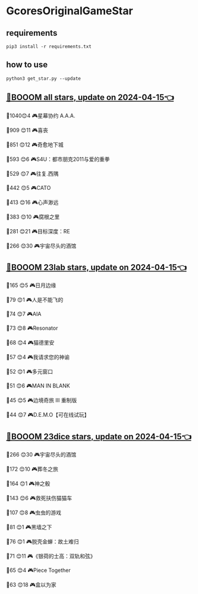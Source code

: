 # GcoresOriginalGameStar

## requirements
```
pip3 install -r requirements.txt
```

## how to use
```
python3 get_star.py --update
```

## [🔗BOOOM all stars, update on 2024-04-15👈](https://raw.githack.com/sichaozhang1112/GcoresOriginalGameStar/main/all.html) 
🌟1040😊4   🎮星幕协约 A.A.A.        

🌟909 😊11  🎮喜丧                 

🌟851 😊12  🎮奇愈地下城              

🌟593 😊6   🎮S4U：都市朋克2011与爱的重拳  

🌟529 😊7   🎮往复.西隅              

🌟442 😊5   🎮CATO               

🌟413 😊16  🎮心声渺远               

🌟383 😊10  🎮腐根之里               

🌟281 😊21  🎮目标深度：RE            

🌟266 😊30  🎮宇宙尽头的酒馆            

## [🔗BOOOM 23lab stars, update on 2024-04-15👈](https://raw.githack.com/sichaozhang1112/GcoresOriginalGameStar/main/23lab.html) 
🌟165 😊5   🎮日月边缘               

🌟79  😊1   🎮人是不能飞的             

🌟74  😊7   🎮AIA                

🌟73  😊8   🎮Resonator          

🌟68  😊4   🎮猫德里安               

🌟57  😊4   🎮我请求您的神谕            

🌟52  😊1   🎮多元窗口               

🌟51  😊6   🎮MAN IN BLANK       

🌟45  😊5   🎮边境奇旅 III 重制版       

🌟44  😊7   🎮D.E.M.O【可在线试玩】     

## [🔗BOOOM 23dice stars, update on 2024-04-15👈](https://raw.githack.com/sichaozhang1112/GcoresOriginalGameStar/main/23dice.html) 
🌟266 😊30  🎮宇宙尽头的酒馆            

🌟172 😊10  🎮葬冬之旅               

🌟164 😊1   🎮神之骰                

🌟143 😊6   🎮救死扶伤猫猫车            

🌟107 😊8   🎮虫虫的游戏              

🌟81  😊1   🎮黑墙之下               

🌟76  😊1   🎮脱壳金蝉：故土难归          

🌟71  😊11  🎮《银荷的士高：双轨和弦》       

🌟65  😊4   🎮Piece Together     

🌟63  😊18  🎮盒以为家               

